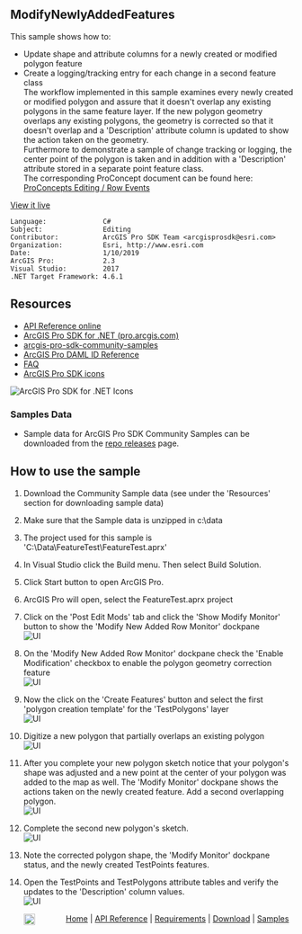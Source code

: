 ## ModifyNewlyAddedFeatures

<!-- TODO: Write a brief abstract explaining this sample -->
This sample shows how to:  
* Update shape and attribute columns for a newly created or modified polygon feature  
* Create a logging/tracking entry for each change in a second feature class  
The workflow implemented in this sample examines every newly created or modified polygon and assure that it doesn't overlap any existing polygons in the same feature layer.  If the new polygon geometry overlaps any existing polygons, the geometry is corrected so that it doesn't overlap and a 'Description' attribute column is updated to show the action taken on the geometry.  
Furthermore to demonstrate a sample of change tracking or logging, the center point of the polygon is taken and in addition with a 'Description' attribute stored in a separate point feature class.  
The corresponding ProConcept document can be found here: [ProConcepts Editing / Row Events](https://github.com/esri/arcgis-pro-sdk/wiki/ProConcepts-Editing#row-events)  
  


<a href="http://pro.arcgis.com/en/pro-app/sdk/" target="_blank">View it live</a>

<!-- TODO: Fill this section below with metadata about this sample-->
```
Language:              C#
Subject:               Editing
Contributor:           ArcGIS Pro SDK Team <arcgisprosdk@esri.com>
Organization:          Esri, http://www.esri.com
Date:                  1/10/2019
ArcGIS Pro:            2.3
Visual Studio:         2017
.NET Target Framework: 4.6.1
```

## Resources

* [API Reference online](https://pro.arcgis.com/en/pro-app/sdk/api-reference)
* <a href="https://pro.arcgis.com/en/pro-app/sdk/" target="_blank">ArcGIS Pro SDK for .NET (pro.arcgis.com)</a>
* [arcgis-pro-sdk-community-samples](https://github.com/Esri/arcgis-pro-sdk-community-samples)
* [ArcGIS Pro DAML ID Reference](https://github.com/Esri/arcgis-pro-sdk/wiki/ArcGIS-Pro-DAML-ID-Reference)
* [FAQ](https://github.com/Esri/arcgis-pro-sdk/wiki/FAQ)
* [ArcGIS Pro SDK icons](https://github.com/Esri/arcgis-pro-sdk/releases/tag/2.3.0.15769)

![ArcGIS Pro SDK for .NET Icons](https://Esri.github.io/arcgis-pro-sdk/images/Home/Image-of-icons.png  "ArcGIS Pro SDK Icons")

### Samples Data

* Sample data for ArcGIS Pro SDK Community Samples can be downloaded from the [repo releases](https://github.com/Esri/arcgis-pro-sdk-community-samples/releases) page.  

## How to use the sample
<!-- TODO: Explain how this sample can be used. To use images in this section, create the image file in your sample project's screenshots folder. Use relative url to link to this image using this syntax: ![My sample Image](FacePage/SampleImage.png) -->
1. Download the Community Sample data (see under the 'Resources' section for downloading sample data)  
1. Make sure that the Sample data is unzipped in c:\data   
1. The project used for this sample is 'C:\Data\FeatureTest\FeatureTest.aprx'  
1. In Visual Studio click the Build menu. Then select Build Solution.  
1. Click Start button to open ArcGIS Pro.  
1. ArcGIS Pro will open, select the FeatureTest.aprx project  
1. Click on the 'Post Edit Mods' tab and click the 'Show Modify Monitor' button to show the 'Modify New Added Row Monitor' dockpane    
![UI](Screenshots/Screenshot1.png)  
  
1. On the 'Modify New Added Row Monitor' dockpane check the 'Enable Modification' checkbox to enable the polygon geometry correction feature     
![UI](Screenshots/Screenshot2.png)  
  
1. Now the click on the 'Create Features' button and select the first 'polygon creation template' for the 'TestPolygons' layer    
![UI](Screenshots/Screenshot3.png)  
  
1. Digitize a new polygon that partially overlaps an existing polygon  
![UI](Screenshots/Screenshot4.png)  
  
1. After you complete your new polygon sketch notice that your polygon's shape was adjusted and a new point at the center of your polygon was added to the map as well.  The 'Modify Monitor' dockpane shows the actions taken on the newly created feature.  Add a second overlapping polygon.      
![UI](Screenshots/Screenshot5.png)  
  
1. Complete the second new polygon's sketch.  
![UI](Screenshots/Screenshot6.png)  
  
1. Note the corrected polygon shape, the 'Modify Monitor' dockpane status, and the newly created TestPoints features.    
1. Open the TestPoints and TestPolygons attribute tables and verify the updates to the 'Description' column values.  
![UI](Screenshots/Screenshot7.png)  
  


<!-- End -->

&nbsp;&nbsp;&nbsp;&nbsp;&nbsp;&nbsp;<img src="https://esri.github.io/arcgis-pro-sdk/images/ArcGISPro.png"  alt="ArcGIS Pro SDK for Microsoft .NET Framework" height = "20" width = "20" align="top"  >
&nbsp;&nbsp;&nbsp;&nbsp;&nbsp;&nbsp;&nbsp;&nbsp;&nbsp;&nbsp;&nbsp;&nbsp;
[Home](https://github.com/Esri/arcgis-pro-sdk/wiki) | <a href="https://pro.arcgis.com/en/pro-app/sdk/api-reference" target="_blank">API Reference</a> | [Requirements](https://github.com/Esri/arcgis-pro-sdk/wiki#requirements) | [Download](https://github.com/Esri/arcgis-pro-sdk/wiki#installing-arcgis-pro-sdk-for-net) | <a href="https://github.com/esri/arcgis-pro-sdk-community-samples" target="_blank">Samples</a>
